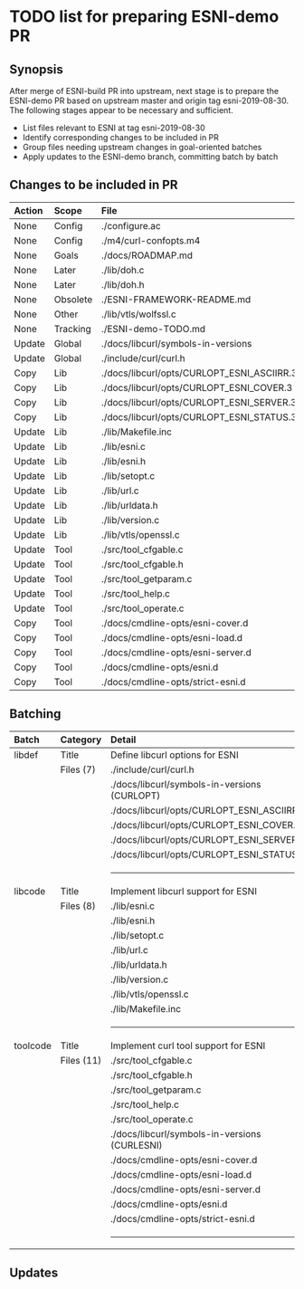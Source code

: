 # TODO list for preparing ESNI-demo PR

## Synopsis

After merge of ESNI-build PR into upstream, next stage is to prepare
the ESNI-demo PR based on upstream master and origin tag
esni-2019-08-30. The following stages appear to be necessary and
sufficient.

-   List files relevant to ESNI at tag esni-2019-08-30
-   Identify corresponding changes to be included in PR
-   Group files needing upstream changes in goal-oriented batches
-   Apply updates to the ESNI-demo branch, committing batch by batch

## Changes to be included in PR

| Action | Scope    | File                                         |
|:-------|:---------|:---------------------------------------------|
| None   | Config   | ./configure.ac                               |
| None   | Config   | ./m4/curl-confopts.m4                        |
| None   | Goals    | ./docs/ROADMAP.md                            |
| None   | Later    | ./lib/doh.c                                  |
| None   | Later    | ./lib/doh.h                                  |
| None   | Obsolete | ./ESNI-FRAMEWORK-README.md                   |
| None   | Other    | ./lib/vtls/wolfssl.c                         |
| None   | Tracking | ./ESNI-demo-TODO.md                          |
| Update | Global   | ./docs/libcurl/symbols-in-versions           |
| Update | Global   | ./include/curl/curl.h                        |
| Copy   | Lib      | ./docs/libcurl/opts/CURLOPT\_ESNI\_ASCIIRR.3 |
| Copy   | Lib      | ./docs/libcurl/opts/CURLOPT\_ESNI\_COVER.3   |
| Copy   | Lib      | ./docs/libcurl/opts/CURLOPT\_ESNI\_SERVER.3  |
| Copy   | Lib      | ./docs/libcurl/opts/CURLOPT\_ESNI\_STATUS.3  |
| Update | Lib      | ./lib/Makefile.inc                           |
| Update | Lib      | ./lib/esni.c                                 |
| Update | Lib      | ./lib/esni.h                                 |
| Update | Lib      | ./lib/setopt.c                               |
| Update | Lib      | ./lib/url.c                                  |
| Update | Lib      | ./lib/urldata.h                              |
| Update | Lib      | ./lib/version.c                              |
| Update | Lib      | ./lib/vtls/openssl.c                         |
| Update | Tool     | ./src/tool\_cfgable.c                        |
| Update | Tool     | ./src/tool\_cfgable.h                        |
| Update | Tool     | ./src/tool\_getparam.c                       |
| Update | Tool     | ./src/tool\_help.c                           |
| Update | Tool     | ./src/tool\_operate.c                        |
| Copy   | Tool     | ./docs/cmdline-opts/esni-cover.d             |
| Copy   | Tool     | ./docs/cmdline-opts/esni-load.d              |
| Copy   | Tool     | ./docs/cmdline-opts/esni-server.d            |
| Copy   | Tool     | ./docs/cmdline-opts/esni.d                   |
| Copy   | Tool     | ./docs/cmdline-opts/strict-esni.d            |

## Batching

| Batch    | Category   | Detail                                        |
| :----    | :-------   | :-----                                        |
| libdef   | Title      | Define libcurl options for ESNI               |
|          | Files (7)  | ./include/curl/curl.h                         |
|          |            | ./docs/libcurl/symbols-in-versions (CURLOPT)  |
|          |            | ./docs/libcurl/opts/CURLOPT\_ESNI\_ASCIIRR.3  |
|          |            | ./docs/libcurl/opts/CURLOPT\_ESNI\_COVER.3    |
|          |            | ./docs/libcurl/opts/CURLOPT\_ESNI\_SERVER.3   |
|          |            | ./docs/libcurl/opts/CURLOPT\_ESNI\_STATUS.3   |
|          |            | <hr />                                        |
| libcode  | Title      | Implement libcurl support for ESNI            |
|          | Files (8)  | ./lib/esni.c                                  |
|          |            | ./lib/esni.h                                  |
|          |            | ./lib/setopt.c                                |
|          |            | ./lib/url.c                                   |
|          |            | ./lib/urldata.h                               |
|          |            | ./lib/version.c                               |
|          |            | ./lib/vtls/openssl.c                          |
|          |            | ./lib/Makefile.inc                            |
|          |            | <hr />                                        |
| toolcode | Title      | Implement curl tool support for ESNI          |
|          | Files (11) | ./src/tool\_cfgable.c                         |
|          |            | ./src/tool\_cfgable.h                         |
|          |            | ./src/tool\_getparam.c                        |
|          |            | ./src/tool\_help.c                            |
|          |            | ./src/tool\_operate.c                         |
|          |            | ./docs/libcurl/symbols-in-versions (CURLESNI) |
|          |            | ./docs/cmdline-opts/esni-cover.d              |
|          |            | ./docs/cmdline-opts/esni-load.d               |
|          |            | ./docs/cmdline-opts/esni-server.d             |
|          |            | ./docs/cmdline-opts/esni.d                    |
|          |            | ./docs/cmdline-opts/strict-esni.d             |
|          |            | <hr />                                        |

## Updates

